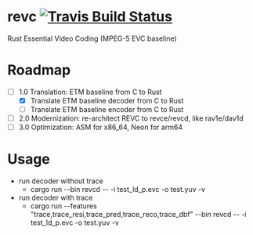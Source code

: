 # revc [![Travis Build Status](https://travis-ci.org/rainliu/revc.svg?branch=master)](https://travis-ci.org/revcx/revc)

Rust Essential Video Coding (MPEG-5 EVC baseline)

# Roadmap

- [ ] 1.0 Translation: ETM baseline from C to Rust
  - [x] Translate ETM baseline decoder from C to Rust
  - [ ] Translate ETM baseline encoder from C to Rust		 
- [ ] 2.0 Modernization: re-architect REVC to revce/revcd, like rav1e/dav1d
- [ ] 3.0 Optimization: ASM for x86_64, Neon for arm64 

# Usage

* run decoder without trace
  * cargo run --bin revcd -- -i test_ld_p.evc -o test.yuv -v
* run decoder with trace
  * cargo run --features "trace,trace_resi,trace_pred,trace_reco,trace_dbf" --bin revcd -- -i test_ld_p.evc -o test.yuv -v


